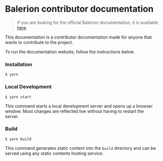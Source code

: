 # Balerion contributor documentation

> If you are looking for the official Balerion documentation, it is available [here](https://docs.balerion.io)

This documentation is a contributor documentation made for anyone that wants to contribute to the project.

To run the documentation website, follow the instructions below.

### Installation

```
$ yarn
```

### Local Development

```
$ yarn start
```

This command starts a local development server and opens up a browser window. Most changes are reflected live without having to restart the server.

### Build

```
$ yarn build
```

This command generates static content into the `build` directory and can be served using any static contents hosting service.
